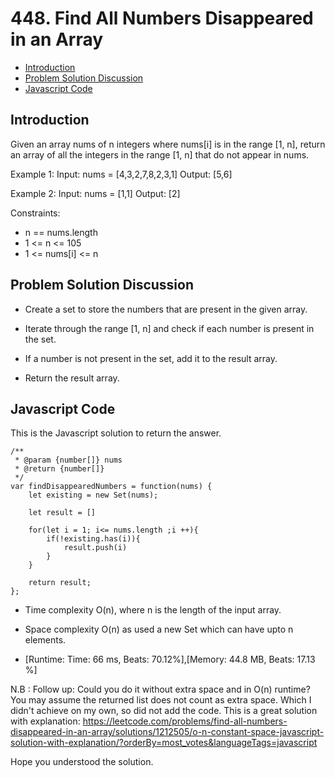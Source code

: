 # 448. Find All Numbers Disappeared in an Array

- [Introduction](#introduction)
- [Problem Solution Discussion](#problemDiscussion)
- [Javascript Code](#code)

<a name="introduction"></a>

## Introduction

Given an array nums of n integers where nums[i] is in the range [1, n], return an array of all the integers in the range [1, n] that do not appear in nums.

Example 1:
Input: nums = [4,3,2,7,8,2,3,1]
Output: [5,6]

Example 2:
Input: nums = [1,1]
Output: [2]

Constraints:

- n == nums.length
- 1 <= n <= 105
- 1 <= nums[i] <= n

<a name="problemDiscussion"></a>

## Problem Solution Discussion

- Create a set to store the numbers that are present in the given array.

- Iterate through the range [1, n] and check if each number is present in the set.

- If a number is not present in the set, add it to the result array.

- Return the result array.

<a name="code"></a>

## Javascript Code

This is the Javascript solution to return the answer.

```
/**
 * @param {number[]} nums
 * @return {number[]}
 */
var findDisappearedNumbers = function(nums) {
    let existing = new Set(nums);

    let result = []

    for(let i = 1; i<= nums.length ;i ++){
        if(!existing.has(i)){
            result.push(i)
        }
    }

    return result;
};

```

- Time complexity O(n), where n is the length of the input array.
- Space complexity O(n) as used a new Set which can have upto n elements.

- [Runtime: Time: 66 ms, Beats: 70.12%],[Memory: 44.8 MB, Beats: 17.13 %]

N.B : Follow up: Could you do it without extra space and in O(n) runtime? You may assume the returned list does not count as extra space. Which I didn't achieve on my own, so did not add the code. This is a great solution with explanation: https://leetcode.com/problems/find-all-numbers-disappeared-in-an-array/solutions/1212505/o-n-constant-space-javascript-solution-with-explanation/?orderBy=most_votes&languageTags=javascript

Hope you understood the solution.
